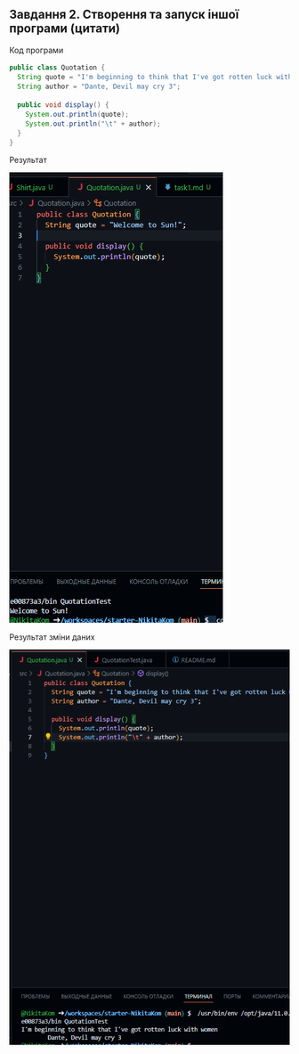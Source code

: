 ## Завдання 2. Створення та запуск іншої програми (цитати)
 Код програми
```java
public class Quotation {
  String quote = "I'm beginning to think that I've got rotten luck with women";
  String author = "Dante, Devil may cry 3";

  public void display() {
    System.out.println(quote);
    System.out.println("\t" + author);
  }
}
```
Результат

![](/Solution/task2.1.png)


Результат зміни даних

![](/Solution/task2.2.png)
